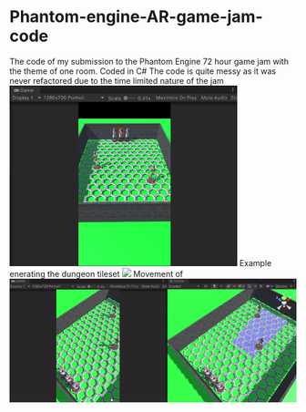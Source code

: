 # Phantom-engine-AR-game-jam-code
The code of my submission to the Phantom Engine 72 hour game jam with the theme of one room. Coded in C#
The code is quite messy as it was never refactored due to the time limited nature of the jam <br>
<img src="/project-photos/example.PNG" width="400">
Example enerating the dungeon tileset
<img src="/project-photos/gamejam_creation.gif">
Movement of 
<img src="/project-photos/gamejam_example.gif">
